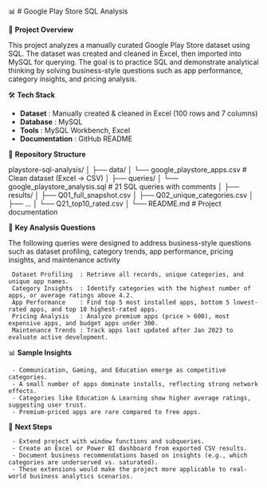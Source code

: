 📊 # Google Play Store SQL Analysis

📌 **Project Overview**

This project analyzes a manually curated Google Play Store dataset using SQL.
The dataset was created and cleaned in Excel, then imported into MySQL for querying.
The goal is to practice SQL and demonstrate analytical thinking by solving business-style questions such as app performance, category insights, and pricing analysis.


🛠️ **Tech Stack**

   -  **Dataset**       : Manually created & cleaned in Excel (100 rows and 7 columns)
   -  **Database**      : MySQL
   -  **Tools**         : MySQL Workbench, Excel
   -  **Documentation** : GitHub README


📂 **Repository Structure**

playstore-sql-analysis/
│
├── data/
│   └── google_playstore_apps.csv       # Clean dataset (Excel → CSV)
│
├── queries/
│   └── google_playstore_analysis.sql   # 21 SQL queries with comments
│
├── results/
│   ├── Q01_full_snapshot.csv
│   ├── Q02_unique_categories.csv
│   ├── ...
│   └── Q21_top10_rated.csv
│
└── README.md                          # Project documentation


🔎 **Key Analysis Questions**

The following queries were designed to address business-style questions such as dataset profiling, category trends, app performance, pricing insights, and maintenance activity
    
     Dataset Profiling  : Retrieve all records, unique categories, and unique app names.
     Category Insights  : Identify categories with the highest number of apps, or average ratings above 4.2.
     App Performance    : Find top 5 most installed apps, bottom 5 lowest-rated apps, and top 10 highest-rated apps.
     Pricing Analysis   : Analyze premium apps (price > 600), most expensive apps, and budget apps under 300.
     Maintenance Trends : Track apps last updated after Jan 2023 to evaluate active development.


📊 **Sample Insights**

     - Communication, Gaming, and Education emerge as competitive categories.
     - A small number of apps dominate installs, reflecting strong network effects.
     - Categories like Education & Learning show higher average ratings, suggesting user trust.
     - Premium-priced apps are rare compared to free apps.


🚀 **Next Steps**

     - Extend project with window functions and subqueries.
     - Create an Excel or Power BI dashboard from exported CSV results.
     - Document business recommendations based on insights (e.g., which categories are underserved vs. saturated).
     - These extensions would make the project more applicable to real-world business analytics scenarios.

